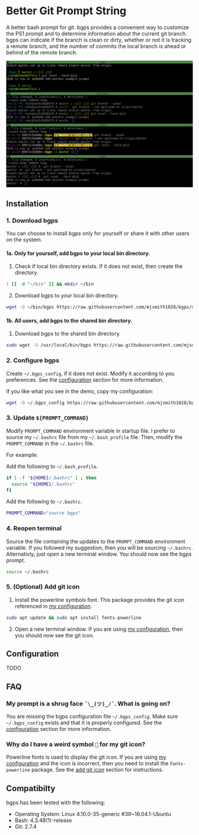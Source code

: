 # Better Git Prompt String
A better bash prompt for git. bgps provides a convenient way to customize
the PS1 prompt and to determine information about the current git branch. 
bgps can indicate if the branch is clean or dirty, whether or not it is 
tracking a remote branch, and the number of commits the local branch is
ahead or behind of the remote branch.

![demo](screenshots/demo.gif)

## Installation
### 1. Download bgps
You can choose to install bgps only for yourself or share it with other users 
on the system.
#### 1a. Only for yourself, add bgps to your local bin directory.
1. Check if local bin directory exists. If it does not exist, then create the 
directory. 
```bash
! [[ -d "~/bin" ]] && mkdir ~/bin
```
2. Download bgps to your local bin directory.
```bash
wget -O ~/bin/bgps https://raw.githubusercontent.com/mjsmith1028/bgps/master/bgps 
```
#### 1b. All users, add bgps to the shared bin directory.
1. Download bgps to the shared bin directory.
```bash
sudo wget -O /usr/local/bin/bgps https://raw.githubusercontent.com/mjsmith1028/bgps/master/bgps
```
### 2. Configure bgps
Create `~/.bgps_config`, if it does not exist. Modify it according to you 
preferences. See the [configuration](#configuration) section for more information.

If you like what you see in the demo, copy my configuration:
```bash
wget -O ~/.bgps_config https://raw.githubusercontent.com/mjsmith1028/bgps/master/examples/mine
```
### 3. Update `${PROMPT_COMMAND}`
Modify `PROMPT_COMMAND` environment variable in startup file.  I prefer to 
source my `~/.bashrc` file from my `~/.bash_profile` file. Then, modify the
`PROMPT_COMMAND` in the `~/.bashrc` file.

For example:

Add the following to `~/.bash_profile`.
```bash
if [ -f "${HOME}/.bashrc" ] ; then
  source "${HOME}/.bashrc"
fi
```
Add the following to `~/.bashrc`.
```bash
PROMPT_COMMAND="source bgps"
```
### 4. Reopen terminal
Source the file containing the updates to the `PROMPT_COMMAND` environment
variable. If you followed my suggestion, then you will be sourcing `~/.bashrc`.
Alternativly, just open a new terminal window. You should now see the bgps 
prompt.
```bash
source ~/.bashrc
```
### 5. (Optional) Add git icon
1. Install the powerline symbols font. This package provides the git icon 
referenced in [my configuration](examples/mine).
```bash
sudo apt update && sudo apt install fonts-powerline
```
2. Open a new terminal window. If you are using [my configuration](examples/mine),
then you should now see the git icon.

## Configuration
TODO

## FAQ
### My prompt is a shrug face `¯\_(ツ)_/¯`. What is going on?
You are missing the bgps configuration file `~/.bgps_config`. Make sure 
`~/.bgps_config` exists and that it is properly configured. See the 
[configuration](#configuration) section for more information.

### Why do I have a weird symbol `` for my git icon?
Powerline fonts is used to display the git icon. If you are using 
[my configuration](examples/mine) and the icon is incorrect, then you need to
install the `fonts-powerline` package. See the
[add git icon](#5-optional-add-git-icon) section for instructions.

## Compatibilty
bgps has been tested with the following:
- Operating System: Linux 4.10.0-35-generic #39~16.04.1-Ubuntu
- Bash: 4.3.48(1)-release
- Git: 2.7.4
